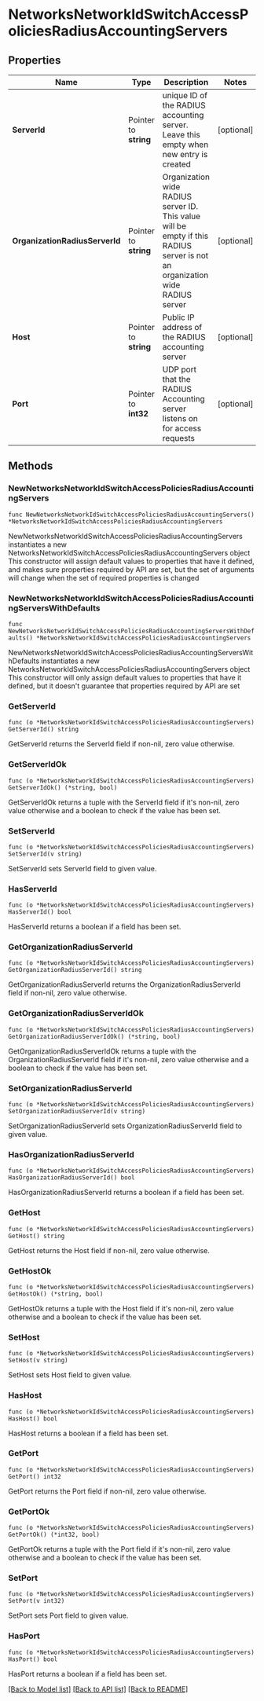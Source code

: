 # NetworksNetworkIdSwitchAccessPoliciesRadiusAccountingServers

## Properties

Name | Type | Description | Notes
------------ | ------------- | ------------- | -------------
**ServerId** | Pointer to **string** | unique ID of the RADIUS accounting server. Leave this empty when new entry is created | [optional] 
**OrganizationRadiusServerId** | Pointer to **string** | Organization wide RADIUS server ID. This value will be empty if this RADIUS server is not an organization wide RADIUS server | [optional] 
**Host** | Pointer to **string** | Public IP address of the RADIUS accounting server | [optional] 
**Port** | Pointer to **int32** | UDP port that the RADIUS Accounting server listens on for access requests | [optional] 

## Methods

### NewNetworksNetworkIdSwitchAccessPoliciesRadiusAccountingServers

`func NewNetworksNetworkIdSwitchAccessPoliciesRadiusAccountingServers() *NetworksNetworkIdSwitchAccessPoliciesRadiusAccountingServers`

NewNetworksNetworkIdSwitchAccessPoliciesRadiusAccountingServers instantiates a new NetworksNetworkIdSwitchAccessPoliciesRadiusAccountingServers object
This constructor will assign default values to properties that have it defined,
and makes sure properties required by API are set, but the set of arguments
will change when the set of required properties is changed

### NewNetworksNetworkIdSwitchAccessPoliciesRadiusAccountingServersWithDefaults

`func NewNetworksNetworkIdSwitchAccessPoliciesRadiusAccountingServersWithDefaults() *NetworksNetworkIdSwitchAccessPoliciesRadiusAccountingServers`

NewNetworksNetworkIdSwitchAccessPoliciesRadiusAccountingServersWithDefaults instantiates a new NetworksNetworkIdSwitchAccessPoliciesRadiusAccountingServers object
This constructor will only assign default values to properties that have it defined,
but it doesn't guarantee that properties required by API are set

### GetServerId

`func (o *NetworksNetworkIdSwitchAccessPoliciesRadiusAccountingServers) GetServerId() string`

GetServerId returns the ServerId field if non-nil, zero value otherwise.

### GetServerIdOk

`func (o *NetworksNetworkIdSwitchAccessPoliciesRadiusAccountingServers) GetServerIdOk() (*string, bool)`

GetServerIdOk returns a tuple with the ServerId field if it's non-nil, zero value otherwise
and a boolean to check if the value has been set.

### SetServerId

`func (o *NetworksNetworkIdSwitchAccessPoliciesRadiusAccountingServers) SetServerId(v string)`

SetServerId sets ServerId field to given value.

### HasServerId

`func (o *NetworksNetworkIdSwitchAccessPoliciesRadiusAccountingServers) HasServerId() bool`

HasServerId returns a boolean if a field has been set.

### GetOrganizationRadiusServerId

`func (o *NetworksNetworkIdSwitchAccessPoliciesRadiusAccountingServers) GetOrganizationRadiusServerId() string`

GetOrganizationRadiusServerId returns the OrganizationRadiusServerId field if non-nil, zero value otherwise.

### GetOrganizationRadiusServerIdOk

`func (o *NetworksNetworkIdSwitchAccessPoliciesRadiusAccountingServers) GetOrganizationRadiusServerIdOk() (*string, bool)`

GetOrganizationRadiusServerIdOk returns a tuple with the OrganizationRadiusServerId field if it's non-nil, zero value otherwise
and a boolean to check if the value has been set.

### SetOrganizationRadiusServerId

`func (o *NetworksNetworkIdSwitchAccessPoliciesRadiusAccountingServers) SetOrganizationRadiusServerId(v string)`

SetOrganizationRadiusServerId sets OrganizationRadiusServerId field to given value.

### HasOrganizationRadiusServerId

`func (o *NetworksNetworkIdSwitchAccessPoliciesRadiusAccountingServers) HasOrganizationRadiusServerId() bool`

HasOrganizationRadiusServerId returns a boolean if a field has been set.

### GetHost

`func (o *NetworksNetworkIdSwitchAccessPoliciesRadiusAccountingServers) GetHost() string`

GetHost returns the Host field if non-nil, zero value otherwise.

### GetHostOk

`func (o *NetworksNetworkIdSwitchAccessPoliciesRadiusAccountingServers) GetHostOk() (*string, bool)`

GetHostOk returns a tuple with the Host field if it's non-nil, zero value otherwise
and a boolean to check if the value has been set.

### SetHost

`func (o *NetworksNetworkIdSwitchAccessPoliciesRadiusAccountingServers) SetHost(v string)`

SetHost sets Host field to given value.

### HasHost

`func (o *NetworksNetworkIdSwitchAccessPoliciesRadiusAccountingServers) HasHost() bool`

HasHost returns a boolean if a field has been set.

### GetPort

`func (o *NetworksNetworkIdSwitchAccessPoliciesRadiusAccountingServers) GetPort() int32`

GetPort returns the Port field if non-nil, zero value otherwise.

### GetPortOk

`func (o *NetworksNetworkIdSwitchAccessPoliciesRadiusAccountingServers) GetPortOk() (*int32, bool)`

GetPortOk returns a tuple with the Port field if it's non-nil, zero value otherwise
and a boolean to check if the value has been set.

### SetPort

`func (o *NetworksNetworkIdSwitchAccessPoliciesRadiusAccountingServers) SetPort(v int32)`

SetPort sets Port field to given value.

### HasPort

`func (o *NetworksNetworkIdSwitchAccessPoliciesRadiusAccountingServers) HasPort() bool`

HasPort returns a boolean if a field has been set.


[[Back to Model list]](../README.md#documentation-for-models) [[Back to API list]](../README.md#documentation-for-api-endpoints) [[Back to README]](../README.md)


